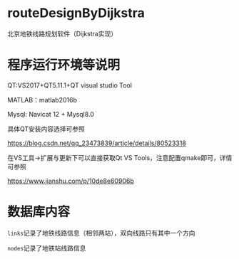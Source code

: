 ﻿# routeDesignByDijkstra

北京地铁线路规划软件（Dijkstra实现）

# 程序运行环境等说明

QT:VS2017+QT5.11.1+QT visual studio Tool

MATLAB：matlab2016b

Mysql: Navicat 12 + Mysql8.0

具体QT安装内容选择可参照

https://blog.csdn.net/qq_23473839/article/details/80523318

在VS工具->扩展与更新下可以直接获取Qt VS Tools，注意配置qmake即可，详情可参照

https://www.jianshu.com/p/10de8e60906b

# 数据库内容

`links`记录了地铁线路信息（相邻两站），双向线路只有其中一个方向

`nodes`记录了地铁站线路信息